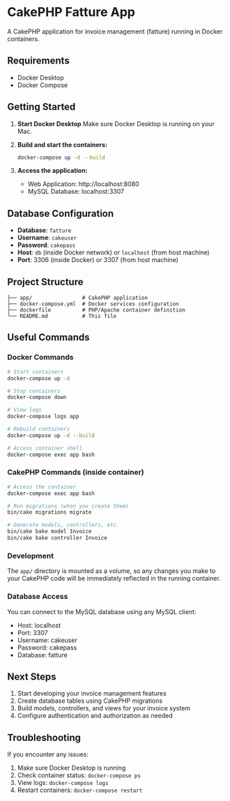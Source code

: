 # CakePHP Fatture App

A CakePHP application for invoice management (fatture) running in Docker containers.

## Requirements

- Docker Desktop
- Docker Compose

## Getting Started

1. **Start Docker Desktop**
   Make sure Docker Desktop is running on your Mac.

2. **Build and start the containers:**
   ```bash
   docker-compose up -d --build
   ```

3. **Access the application:**
   - Web Application: http://localhost:8080
   - MySQL Database: localhost:3307

## Database Configuration

- **Database**: `fatture`
- **Username**: `cakeuser`
- **Password**: `cakepass`
- **Host**: `db` (inside Docker network) or `localhost` (from host machine)
- **Port**: 3306 (inside Docker) or 3307 (from host machine)

## Project Structure

```
├── app/                # CakePHP application
├── docker-compose.yml  # Docker services configuration
├── dockerfile          # PHP/Apache container definition
└── README.md           # This file
```

## Useful Commands

### Docker Commands
```bash
# Start containers
docker-compose up -d

# Stop containers
docker-compose down

# View logs
docker-compose logs app

# Rebuild containers
docker-compose up -d --build

# Access container shell
docker-compose exec app bash
```

### CakePHP Commands (inside container)
```bash
# Access the container
docker-compose exec app bash

# Run migrations (when you create them)
bin/cake migrations migrate

# Generate models, controllers, etc.
bin/cake bake model Invoice
bin/cake bake controller Invoice
```

### Development

The `app/` directory is mounted as a volume, so any changes you make to your CakePHP code will be immediately reflected in the running container.

### Database Access

You can connect to the MySQL database using any MySQL client:
- Host: localhost
- Port: 3307
- Username: cakeuser
- Password: cakepass
- Database: fatture

## Next Steps

1. Start developing your invoice management features
2. Create database tables using CakePHP migrations
3. Build models, controllers, and views for your invoice system
4. Configure authentication and authorization as needed

## Troubleshooting

If you encounter any issues:

1. Make sure Docker Desktop is running
2. Check container status: `docker-compose ps`
3. View logs: `docker-compose logs`
4. Restart containers: `docker-compose restart`